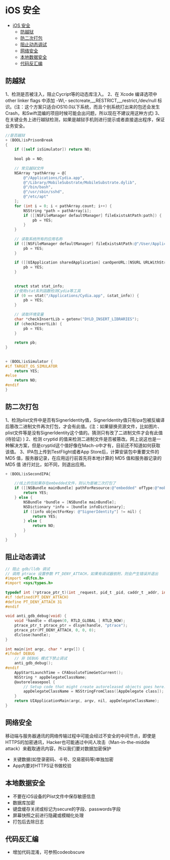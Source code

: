 # iOS 安全

<!-- @import "[TOC]" {cmd="toc" depthFrom=1 depthTo=6 orderedList=false} -->

<!-- code_chunk_output -->

- [iOS 安全](#ios-安全)
  - [防越狱](#防越狱)
  - [防二次打包](#防二次打包)
  - [阻止动态调试](#阻止动态调试)
  - [网络安全](#网络安全)
  - [本地数据安全](#本地数据安全)
  - [代码反汇编](#代码反汇编)

<!-- /code_chunk_output -->


## 防越狱
1、检测是否被注入，阻止Cycript等的动态库注入。
2、在 Xcode 编译选项中 other linker flags 中添加 -Wl,- sectcreate,__RESTRICT,__restrict,/dev/null 标识。(注：这个方案只适合iOS10.0以下系统，而且个别系统打出来的包还会发生Crash，和Swift混编的项目时候可能会出问题，所以现在不建议用这种方式)
3、在关键业务上进行越狱检测，如果是越狱手机则进行提示或者直接退出程序，保证业务安全。
```objective-c
//是否越狱
+ (BOOL)isPrisonBreak
{
    if ([self isSimulator]) return NO;
    
    bool pb = NO;
    
    // 常见越狱文件
    NSArray *pathArray = @[
        @"/Applications/Cydia.app",
        @"/Library/MobileSubstrate/MobileSubstrate.dylib",
        @"/bin/bash",
        @"/usr/sbin/sshd",
        @"/etc/apt"
    ];
    for (int i = 0; i < pathArray.count; i++) {
        NSString *path = pathArray[i];
        if ([[NSFileManager defaultManager] fileExistsAtPath:path]) {
            pb = YES;
        }
    }
 
    // 读取系统所有的应用名称
    if ([[NSFileManager defaultManager] fileExistsAtPath:@"/User/Applications/"]){
        pb = YES;
    }
    
    if ([[UIApplication sharedApplication] canOpenURL:[NSURL URLWithString:@"cydia://"]]) {
        pb = YES;
    }
    
 
    struct stat stat_info;
    //使用stat系列函数检测Cydia等工具
    if (0 == stat("/Applications/Cydia.app", &stat_info)) {
        pb = YES;
    }
    
    // 读取环境变量
    char *checkInsertLib = getenv("DYLD_INSERT_LIBRARIES");
    if (checkInsertLib) {
        pb = YES;
    }
    
    return pb;
}
 
 
+ (BOOL)isSimulator {
#if TARGET_OS_SIMULATOR
    return YES;
#else
    return NO;
#endif
}
```
## 防二次打包
1、检测plist文件中是否有SignerIdentity值，SignerIdentity值只有ipa包被反编译后篡改二进制文件再次打包，才会有此值。(注：如果替换资源文件，比如图片、plist文件等是没有SignerIdentity这个值的。猜测只有改了二进制文件才会有此值(待验证) )
2、检测 cryptid 的值来检测二进制文件是否被篡改。网上说这也是一种解决方案，但是cryptid这个值好像在Mach-o中才有，目前还不知道如何获取该值。
3、IPA包上传到TestFlight或者App Store后，计算安装包中重要文件的MD5 值，服务器记录，在应用运行前首先将本地计算的 MD5 值和服务器记录的 MD5 值 进行对比，如不同，则退出应用。
```objective-c
+ (BOOL)isSecondIPA{
 
    //线上的包如果存在embedded文件，则认为是被二次打包了
    if ([[NSBundle mainBundle] pathForResource:@"embedded" ofType:@"mobileprovision"]) {
        return YES;
    } else {
        NSBundle *bundle = [NSBundle mainBundle];
        NSDictionary *info = [bundle infoDictionary];
        if ([info objectForKey: @"SignerIdentity"] != nil) {
            return YES;
        } else {
            return NO;
        }
    }
}
```
## 阻止动态调试
```objective-c
// 阻止 gdb/lldb 调试
// 调用 ptrace 设置参数 PT_DENY_ATTACH，如果有调试器依附，则会产生错误并退出
#import <dlfcn.h>
#import <sys/types.h>
 
typedef int (*ptrace_ptr_t)(int _request, pid_t _pid, caddr_t _addr, int _data);
#if !defined(PT_DENY_ATTACH)
#define PT_DENY_ATTACH 31
#endif
 
void anti_gdb_debug(void) {
    void *handle = dlopen(0, RTLD_GLOBAL | RTLD_NOW);
    ptrace_ptr_t ptrace_ptr = dlsym(handle, "ptrace");
    ptrace_ptr(PT_DENY_ATTACH, 0, 0, 0);
    dlclose(handle);
}
 
int main(int argc, char * argv[]) {
#ifndef DEBUG
    // 非 DEBUG 模式下禁止调试
    anti_gdb_debug();
#endif
    AppStartLaunchTime = CFAbsoluteTimeGetCurrent();
    NSString * appDelegateClassName;
    @autoreleasepool {
        // Setup code that might create autoreleased objects goes here.
        appDelegateClassName = NSStringFromClass([AppDelegate class]);
    }
    return UIApplicationMain(argc, argv, nil, appDelegateClassName);
}

```
## 网络安全
移动端与服务器通讯的网络传输过程中可能会经过不安全的中间节点，即使是HTTPS的加密通讯，Hacker也可能通过中间人攻击（Man-in-the-middle attack）来截取通讯内容，所以我们要对数据加密保护
- 关键数据(如登录密码、卡号、交易密码等)单独加密
- App内要对HTTPS证书做校验

## 本地数据安全
- 不要在iOS设备的Plist文件中保存敏感信息
- 数据库加密
- 键盘缓存关闭或标记为secure的字段、passwords字段
- 屏幕快照之前进行隐藏或模糊化处理
- 打包后去除日志

## 代码反汇编
- 增加代码混淆，可参照codeobscure
